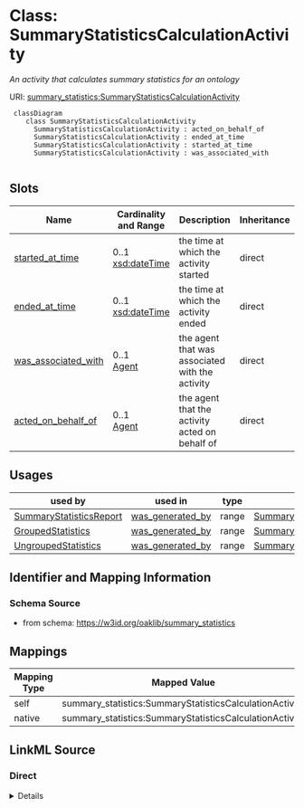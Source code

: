 # Class: SummaryStatisticsCalculationActivity
_An activity that calculates summary statistics for an ontology_




URI: [summary_statistics:SummaryStatisticsCalculationActivity](https://w3id.org/oaklib/summary_statistics.SummaryStatisticsCalculationActivity)



```{mermaid}
 classDiagram
    class SummaryStatisticsCalculationActivity
      SummaryStatisticsCalculationActivity : acted_on_behalf_of
      SummaryStatisticsCalculationActivity : ended_at_time
      SummaryStatisticsCalculationActivity : started_at_time
      SummaryStatisticsCalculationActivity : was_associated_with
      
```




<!-- no inheritance hierarchy -->


## Slots

| Name | Cardinality and Range | Description | Inheritance |
| ---  | --- | --- | --- |
| [started_at_time](started_at_time.md) | 0..1 <br/> [xsd:dateTime](http://www.w3.org/2001/XMLSchema#dateTime) | the time at which the activity started | direct |
| [ended_at_time](ended_at_time.md) | 0..1 <br/> [xsd:dateTime](http://www.w3.org/2001/XMLSchema#dateTime) | the time at which the activity ended | direct |
| [was_associated_with](was_associated_with.md) | 0..1 <br/> [Agent](Agent.md) | the agent that was associated with the activity | direct |
| [acted_on_behalf_of](acted_on_behalf_of.md) | 0..1 <br/> [Agent](Agent.md) | the agent that the activity acted on behalf of | direct |





## Usages

| used by | used in | type | used |
| ---  | --- | --- | --- |
| [SummaryStatisticsReport](SummaryStatisticsReport.md) | [was_generated_by](was_generated_by.md) | range | [SummaryStatisticsCalculationActivity](SummaryStatisticsCalculationActivity.md) |
| [GroupedStatistics](GroupedStatistics.md) | [was_generated_by](was_generated_by.md) | range | [SummaryStatisticsCalculationActivity](SummaryStatisticsCalculationActivity.md) |
| [UngroupedStatistics](UngroupedStatistics.md) | [was_generated_by](was_generated_by.md) | range | [SummaryStatisticsCalculationActivity](SummaryStatisticsCalculationActivity.md) |






## Identifier and Mapping Information







### Schema Source


* from schema: https://w3id.org/oaklib/summary_statistics





## Mappings

| Mapping Type | Mapped Value |
| ---  | ---  |
| self | summary_statistics:SummaryStatisticsCalculationActivity |
| native | summary_statistics:SummaryStatisticsCalculationActivity |





## LinkML Source

<!-- TODO: investigate https://stackoverflow.com/questions/37606292/how-to-create-tabbed-code-blocks-in-mkdocs-or-sphinx -->

### Direct

<details>
```yaml
name: SummaryStatisticsCalculationActivity
description: An activity that calculates summary statistics for an ontology
from_schema: https://w3id.org/oaklib/summary_statistics
rank: 1000
attributes:
  started_at_time:
    name: started_at_time
    description: the time at which the activity started
    from_schema: https://w3id.org/oaklib/summary_statistics
    rank: 1000
    slot_uri: prov:startedAtTime
    range: datetime
  ended_at_time:
    name: ended_at_time
    description: the time at which the activity ended
    from_schema: https://w3id.org/oaklib/summary_statistics
    rank: 1000
    slot_uri: prov:endedAtTime
    range: datetime
  was_associated_with:
    name: was_associated_with
    description: the agent that was associated with the activity
    from_schema: https://w3id.org/oaklib/summary_statistics
    rank: 1000
    slot_uri: prov:wasAssociatedWith
    range: Agent
  acted_on_behalf_of:
    name: acted_on_behalf_of
    description: the agent that the activity acted on behalf of
    from_schema: https://w3id.org/oaklib/summary_statistics
    rank: 1000
    slot_uri: prov:actedOnBehalfOf
    range: Agent

```
</details>

### Induced

<details>
```yaml
name: SummaryStatisticsCalculationActivity
description: An activity that calculates summary statistics for an ontology
from_schema: https://w3id.org/oaklib/summary_statistics
rank: 1000
attributes:
  started_at_time:
    name: started_at_time
    description: the time at which the activity started
    from_schema: https://w3id.org/oaklib/summary_statistics
    rank: 1000
    slot_uri: prov:startedAtTime
    alias: started_at_time
    owner: SummaryStatisticsCalculationActivity
    domain_of:
    - SummaryStatisticsCalculationActivity
    range: datetime
  ended_at_time:
    name: ended_at_time
    description: the time at which the activity ended
    from_schema: https://w3id.org/oaklib/summary_statistics
    rank: 1000
    slot_uri: prov:endedAtTime
    alias: ended_at_time
    owner: SummaryStatisticsCalculationActivity
    domain_of:
    - SummaryStatisticsCalculationActivity
    range: datetime
  was_associated_with:
    name: was_associated_with
    description: the agent that was associated with the activity
    from_schema: https://w3id.org/oaklib/summary_statistics
    rank: 1000
    slot_uri: prov:wasAssociatedWith
    alias: was_associated_with
    owner: SummaryStatisticsCalculationActivity
    domain_of:
    - SummaryStatisticsCalculationActivity
    range: Agent
  acted_on_behalf_of:
    name: acted_on_behalf_of
    description: the agent that the activity acted on behalf of
    from_schema: https://w3id.org/oaklib/summary_statistics
    rank: 1000
    slot_uri: prov:actedOnBehalfOf
    alias: acted_on_behalf_of
    owner: SummaryStatisticsCalculationActivity
    domain_of:
    - SummaryStatisticsCalculationActivity
    range: Agent

```
</details>